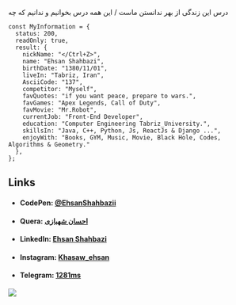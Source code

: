 درس این زندگی از بهر ندانستن ماست / این همه درس بخوانیم و ندانیم که چه

```
const MyInformation = {
  status: 200,
  readOnly: true,
  result: {
    nickName: "</Ctrl+Z>",
    name: "Ehsan Shahbazi",
    birthDate: "1380/11/01",
    liveIn: "Tabriz, Iran",
    AsciiCode: "137",
    competitor: "Myself",
    favQuotes: "if you want peace, prepare to wars.",
    favGames: "Apex Legends, Call of Duty",
    favMovie: "Mr.Robot",
    currentJob: "Front-End Developer",
    education: "Computer Engineering Tabriz_University.",
    skillsIn: "Java, C++, Python, Js, ReactJs & Django ...",
    enjoyWith: "Books, GYM, Music, Movie, Black Hole, Codes, Algorithms & Geometry."
  },
};
```

## Links
- #### CodePen: [@EhsanShahbazii](https://codepen.io/ehsanshahbazii)
- #### Quera: [احسان شهبازی](https://quera.org/profile/Ehsan_Shahbazi)
- #### LinkedIn: [Ehsan Shahbazi](https://www.linkedin.com/in/ehsan-shahbazi-848206225)
- #### Instagram: [Khasaw_ehsan](https://www.instagram.com/khasaw_ehsan)
- #### Telegram: [1281ms](https://t.me/Shahbazi_Ehsan)
![](https://komarev.com/ghpvc/?username=EhsanShahbazii&color=brightgreen&label=PROFILE+VIEWS)
